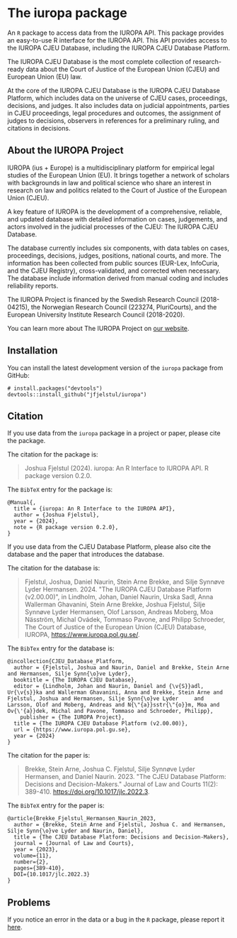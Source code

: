# The iuropa package

An `R` package to access data from the IUROPA API. This package provides an easy-to-use R interface for the IUROPA API. This API provides access to the IUROPA CJEU Database, including the IUROPA CJEU Database Platform.

The IUROPA CJEU Database is the most complete collection of research-ready data about the Court of Justice of the European Union (CJEU) and European Union (EU) law.

At the core of the IUROPA CJEU Database is the IUROPA CJEU Database Platform, which includes data on the universe of CJEU cases, proceedings, decisions, and judges. It also includes data on judicial appointments, parties in CJEU proceedings, legal procedures and outcomes, the assignment of judges to decisions, observers in references for a preliminary ruling, and citations in decisions.

## About the IUROPA Project

IUROPA (ius + Europe) is a multidisciplinary platform for empirical legal studies of the European Union (EU). It brings together a network of scholars with backgrounds in law and political science who share an interest in research on law and politics related to the Court of Justice of the European Union (CJEU).

A key feature of IUROPA is the development of a comprehensive, reliable, and updated database with detailed information on cases, judgements, and actors involved in the judicial processes of the CJEU: The IUROPA CJEU Database.

The database currently includes six components, with data tables on cases, proceedings, decisions, judges, positions, national courts, and more. The information has been collected from public sources (EUR-Lex, InfoCuria, and the CJEU Registry), cross-validated, and corrected when necessary. The database include information derived from manual coding and includes reliability reports.

The IUROPA Project is financed by the Swedish Research Council (2018-04215), the Norwegian Research Council (223274, PluriCourts), and the European University Institute Research Council (2018-2020).

You can learn more about The IUROPA Project on [our website](https://iuropa.pol.gu.se/).

## Installation

You can install the latest development version of the `iuropa` package from GitHub:

```{r, eval=FALSE}
# install.packages("devtools")
devtools::install_github("jfjelstul/iuropa")
```

## Citation

If you use data from the `iuropa` package in a project or paper, please cite the package.

The citation for the package is:

> Joshua Fjelstul (2024). iuropa: An R Interface to IUROPA API. R package version 0.2.0.

The `BibTeX` entry for the package is:

```
@Manual{,
  title = {iuropa: An R Interface to the IUROPA API},
  author = {Joshua Fjelstul},
  year = {2024},
  note = {R package version 0.2.0},
}
```

If you use data from the CJEU Database Platform, please also cite the database and the paper that introduces the database.

The citation for the database is:

> Fjelstul, Joshua, Daniel Naurin, Stein Arne Brekke, and Silje Synnøve Lyder Hermansen. 2024. "The IUROPA CJEU Database Platform (v2.00.00)", in Lindholm, Johan, Daniel Naurin, Urska Sadl, Anna Wallerman Ghavanini, Stein Arne Brekke, Joshua Fjelstul, Silje Synnøve Lyder Hermansen, Olof Larsson, Andreas Moberg, Moa Näsström, Michal Ovádek, Tommaso Pavone, and Philipp Schroeder, The Court of Justice of the European Union (CJEU) Database, IUROPA, https://www.iuropa.pol.gu.se/.

The `BibTex` entry for the database is:

```
@incollection{CJEU_Database_Platform,
  author = {Fjelstul, Joshua and Naurin, Daniel and Brekke, Stein Arne and Hermansen, Silje Synn{\o}ve Lyder},
  booktitle = {The IUROPA CJEU Database},
  editor = {Lindholm, Johan and Naurin, Daniel and {\v{S}}adl, Ur{\v{s}}ka and Wallerman Ghavanini, Anna and Brekke, Stein Arne and Fjelstul, Joshua and Hermansen, Silje Synn{\o}ve Lyder     and Larsson, Olof and Moberg, Andreas and N{\"{a}}sstr{\"{o}}m, Moa and Ov{\'{a}}dek, Michal and Pavone, Tommaso and Schroeder, Philipp},
    publisher = {The IUROPA Project},
  title = {The IUROPA CJEU Database Platform (v2.00.00)},
  url = {https://www.iuropa.pol.gu.se},
  year = {2024}
}
```

The citation for the paper is:

> Brekke, Stein Arne, Joshua C. Fjelstul, Silje Synnøve Lyder Hermansen, and Daniel Naurin. 2023. "The CJEU Database Platform: Decisions and Decision-Makers." Journal of Law and Courts 11(2): 389-410. https://doi.org/10.1017/jlc.2022.3.

The `BibTeX` entry for the paper is:

```
@article{Brekke_Fjelstul_Hermansen_Naurin_2023,
  author = {Brekke, Stein Arne and Fjelstul, Joshua C. and Hermansen, Silje Synn{\o}ve Lyder and Naurin, Daniel},
  title = {The CJEU Database Platform: Decisions and Decision-Makers},
  journal = {Journal of Law and Courts},
  year = {2023},
  volume={11},
  number={2},
  pages={389-410},
  DOI={10.1017/jlc.2022.3}
}
```

## Problems

If you notice an error in the data or a bug in the `R` package, please report it [here](https://github.com/jfjelstul/iuropa/issues).
